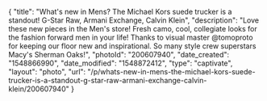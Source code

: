{
    "title": "What's new in Mens? The Michael Kors suede trucker is a standout! G-Star Raw, Armani Exchange, Calvin Klein",
    "description": "Love these new pieces in the Men's store! Fresh camo, cool, collegiate looks for the fashion forward men in your life! Thanks to visual master @tomoproto for keeping our floor new and inspirational. So many style crew superstars Macy's Sherman Oaks!",
    "photoId": "200607940",
    "date_created": "1548866990",
    "date_modified": "1548872412",
    "type": "captivate",
    "layout": "photo",
    "url": "\/p\/whats-new-in-mens-the-michael-kors-suede-trucker-is-a-standout-g-star-raw-armani-exchange-calvin-klein\/200607940"
}